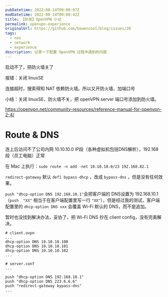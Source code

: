 ```yaml
---
pubDatetime: 2022-08-14T09:00:07Z
modDatetime: 2022-08-14T09:00:42Z
title: 【补发】OpenVPN 小记
permalink: openvpn-experience
originalUrl: https://github.com/bowencool/blog/issues/20
tags:
  - nas
  - network
  - experience
description: 记录一下配置 OpenVPN 过程中遇到的问题
---
```


启动不了，把防火墙关了

报错：关闭 linuxSE

连接超时，搜索得知 NAT 依赖防火墙。所以又开防火墙、加端口号

小结：关闭 linuxSE，防火墙不关，把 openVPN server 端口号添加到防火墙。

https://openvpn.net/community-resources/reference-manual-for-openvpn-2-4/

# Route & DNS

连上后访问不了公司内网 10.10.10.0 IP段（各种虚拟机包括DNS解析），192.168 段（员工电脑）正常

在 Mac 上执行：`sudo route -n add -net 10.10.10.0/23 192.168.82.1`

`redirect-gateway` 默认 `def1 bypass-dhcp` ，改成 `bypass-dns` ，但是没有任何效果。

`push "dhcp-option DNS 192.168.10.1"`会把客户端的 DNS设置为 192.168.10.1（`push  "XX"` 相当于在客户端配置里写一行 `"XX"`），但是经过我的测试，客户端配置里的 `dhcp-option DNS xxx` 会覆盖 Wi-Fi 默认的 DNS，而不是追加。

暂时也没找到解决办法，妥协了，把 Wi-Fi DNS 抄在 client config，没有完美解决。

```
# client.ovpn
...
dhcp-option DNS 10.10.10.100
dhcp-option DNS 10.10.10.101
dhcp-option DNS 10.10.10.102
...
```

```
# server.conf
...

push "dhcp-option DNS 192.168.10.1"
push "dhcp-option DNS 223.6.6.6"
push "redirect-gateway bypass-dns"
...
```
